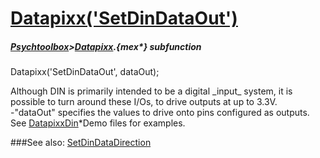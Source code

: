 # [Datapixx('SetDinDataOut')](Datapixx-SetDinDataOut) 
##### [Psychtoolbox](Psychtoolbox)>[Datapixx](Datapixx).{mex*} subfunction

Datapixx('SetDinDataOut', dataOut);

Although DIN is primarily intended to be a digital \_input\_ system, it is  
possible to turn around these I/Os, to drive outputs at up to 3.3V.  
-"dataOut" specifies the values to drive onto pins configured as outputs.  
See [DatapixxDin](DatapixxDin)\*Demo files for examples.  
  


###See also:
[SetDinDataDirection](Datapixx-SetDinDataDirection)
